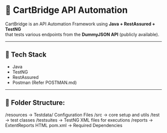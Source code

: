 # 🛒 CartBridge API Automation

CartBridge is an API Automation Framework using **Java + RestAssured + TestNG**  
that tests various endpoints from the **DummyJSON API** (publicly available).

---

## 🔧 Tech Stack

- Java
- TestNG
- RestAssured
- Postman (Refer POSTMAN.md)

---

## 📁 Folder Structure:
/resources → Testdata/ Configuration Files
/src → core setup and utils
/test → test classes
/testsuites → TestNG XML files for executions
/reports → ExtentReports HTML
pom.xml → Required Dependencies






